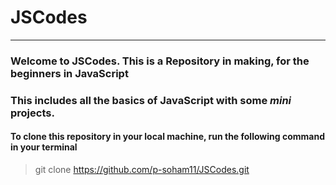 # JSCodes

___

### Welcome to JSCodes. This is a Repository in making, for the beginners in JavaScript

### This includes all the basics of JavaScript with some *mini* projects.

#### To clone this repository in your local machine, run the following command in your terminal

> git clone https://github.com/p-soham11/JSCodes.git

